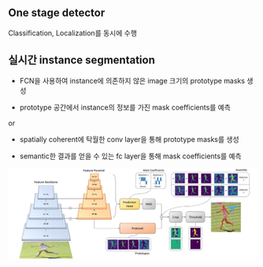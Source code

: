 ## One stage detector

Classification, Localization를 동시에 수행

## 실시간 instance segmentation


- FCN을 사용하여 instance에 의존하지 않은 image 크기의 prototype masks 생성

- prototype 공간에서 instance의 정보를 가진 mask coefficients를 예측

or

- spatially coherent에 탁월한 conv layer을 통해 prototype masks를 생성

- semantic한 결과를 얻을 수 있는 fc layer을 통해 mask coefficients를 예측
  


![image](https://raw.githubusercontent.com/byeongjokim/byeongjokim.github.io/master/assets/images/YOLACT/architecture.PNG)

